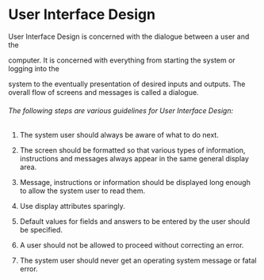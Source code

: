 # User Interface Design

User Interface Design is concerned with the dialogue between a user and the

computer. It is concerned with everything from starting the system or logging into the

system to the eventually presentation of desired inputs and outputs. The overall flow of screens and messages is called a dialogue.

###### The following steps are various guidelines for User Interface Design:

1. The system user should always be aware of what to do next.

2. The screen should be formatted so that various types of information, instructions and messages always appear in the same general display area.

3. Message, instructions or information should be displayed long enough to allow the system user to read them.

4. Use display attributes sparingly.

5. Default values for fields and answers to be entered by the user should be specified.

6. A user should not be allowed to proceed without correcting an error.

7. The system user should never get an operating system message or fatal error.
